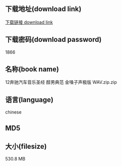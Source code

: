 ## 下载地址(download link)
[下载链接 download link](https://tutu365.netlify.app/?s=12%E5%A5%94%E9%A9%B0%E6%B1%BD%E8%BD%A6%E9%9F%B3%E4%B9%90%E5%9C%A3%E7%BB%8F+%E9%86%87%E7%94%B7%E5%85%B8%E8%8C%83+%E9%87%91%E5%97%93%E5%AD%90%E5%A3%B0%E6%9E%81%E7%89%88+WAV.zip)

## 下载密码(download password)
1866

## 名称(book name)
12奔驰汽车音乐圣经 醇男典范 金嗓子声极版 WAV.zip.zip

## 语言(language)
chinese

## MD5


## 大小(filesize)
530.8 MB
